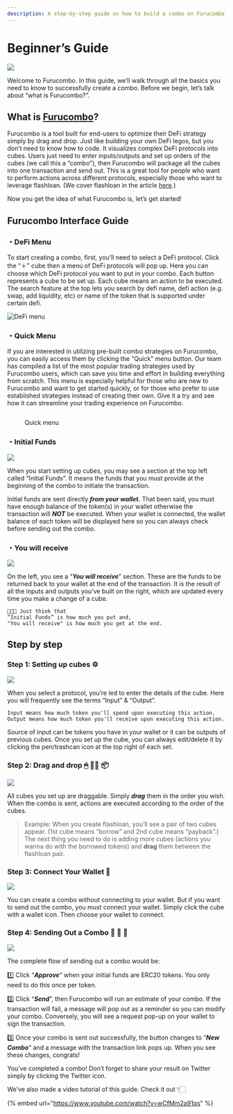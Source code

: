 ```yaml
---
description: A step-by-step guide on how to build a combo on Furucombo!
---
```


# Beginner’s Guide

![](<../../.gitbook/assets/image (3) (1).png>)

Welcome to Furucombo. In this guide, we’ll walk through all the basics you need to know to successfully create a combo. Before we begin, let’s talk about “what is Furucombo?”.

## What is [Furucombo](https://furucombo.app/)?

Furucombo is a tool built for end-users to optimize their DeFi strategy simply by drag and drop. Just like building your own DeFi legos, but you don’t need to know how to code. It visualizes complex DeFi protocols into cubes. Users just need to enter inputs/outputs and set up orders of the cubes (we call this a “combo”), then Furucombo will package all the cubes into one transaction and send out. This is a great tool for people who want to perform actions across different protocols, especially those who want to leverage flashloan. (We cover flashloan in the article [here](https://medium.com/furucombo/create-flashloan-combo-on-furucombo-c7c3b23267f0).)

Now you get the idea of what Furucombo is, let’s get started!

## Furucombo Interface Guide <a href="#229e" id="229e"></a>

### ・DeFi Menu <a href="#e7c5" id="e7c5"></a>

To start creating a combo, first, you’ll need to select a DeFi protocol. Click the “＋” cube then a menu of DeFi protocols will pop up. Here you can choose which DeFi protocol you want to put in your combo. Each button represents a cube to be set up. Each cube means an action to be executed. The search feature at the top lets you search by defi name, defi action (e.g. swap, add liquidity, etc) or name of the token that is supported under certain defi.

![DeFi menu](<../../.gitbook/assets/image (27).png>)

### ・Quick Menu <a href="#e7c5" id="e7c5"></a>

If you are interested in utilizing pre-built combo strategies on Furucombo, you can easily access them by clicking the "Quick" menu button. Our team has compiled a list of the most popular trading strategies used by Furucombo users, which can save you time and effort in building everything from scratch. This menu is especially helpful for those who are new to Furucombo and want to get started quickly, or for those who prefer to use established strategies instead of creating their own. Give it a try and see how it can streamline your trading experience on Furucombo.

<figure><img src="../../.gitbook/assets/Screenshot 2023-05-15 at 4.00.57 PM.png" alt=""><figcaption><p>Quick menu</p></figcaption></figure>

### ・Initial Funds <a href="#1bcf" id="1bcf"></a>

![](<../../.gitbook/assets/image (31).png>)

When you start setting up cubes, you may see a section at the top left called “Initial Funds”. It means the funds that you must provide at the beginning of the combo to initiate the transaction.

Initial funds are sent directly _**from your wallet.**_ That been said, you must have enough balance of the token(s) in your wallet otherwise the transaction will _**NOT**_ be executed. When your wallet is connected, the wallet balance of each token will be displayed here so you can always check before sending out the combo.

### ・You will receive <a href="#5cd0" id="5cd0"></a>

![](<../../.gitbook/assets/image (22).png>)



On the left, you see a “_**You will receive**_” section. These are the funds to be returned back to your wallet at the end of the transaction. It is the result of all the inputs and outputs you’ve built on the right, which are updated every time you make a change of a cube.

```
👩🏻‍🏫 Just think that 
“Initial Funds” is how much you put and, 
"You will receive" is how much you get at the end.
```

## Step by step <a href="#2fb4" id="2fb4"></a>

### Step 1: Setting up cubes ⚙️ <a href="#0903" id="0903"></a>

![](<../../.gitbook/assets/image (19).png>)

When you select a protocol, you’re led to enter the details of the cube. Here you will frequently see the terms “Input” & “Output”.

```
Input means how much token you'll spend upon executing this action.
Output means how much token you'll receive upon executing this action.
```

Source of input can be tokens you have in your wallet or it can be outputs of previous cubes. Once you set up the cube, you can always edit/delete it by clicking the pen/trashcan icon at the top right of each set.

### Step 2: Drag and drop 🖱 ✋🏻 📦 <a href="#5853" id="5853"></a>

![](../../.gitbook/assets/1\_IoY6IDMU4sMF-3GcuoeBMw.gif)

All cubes you set up are draggable. Simply _**drag**_ them in the order you wish. When the combo is sent, actions are executed according to the order of the cubes.

> Example: When you create flashloan, you’ll see a pair of two cubes appear. (1st cube means “borrow” and 2nd cube means “payback”.) The next thing you need to do is adding more cubes (actions you wanna do with the borrowed tokens) and **drag** them between the flashloan pair.

### Step 3: Connect Your Wallet 👛 <a href="#f5ac" id="f5ac"></a>

![](../../.gitbook/assets/1\_OQuSodPu0Ues59xxPALG0Q.gif)

You can create a combo without connecting to your wallet. But if you want to send out the combo, you must connect your wallet. Simply click the cube with a wallet icon. Then choose your wallet to connect.

### Step 4: Sending Out a Combo 🔗 🎉 🎁 <a href="#bafb" id="bafb"></a>

![](../../.gitbook/assets/1\_N7oVqm9E2XX-Z8VaWws52A.gif)

The complete flow of sending out a combo would be:

1️⃣ Click “_**Approve**_” when your initial funds are ERC20 tokens. You only need to do this once per token.

2️⃣ Click “_**Send**_”, then Furucombo will run an estimate of your combo. If the transaction will fail, a message will pop out as a reminder so you can modify your combo. Conversely, you will see a request pop-up on your wallet to sign the transaction.

3️⃣ Once your combo is sent out successfully, the button changes to “_**New Combo**_” and a message with the transaction link pops up. When you see these changes, congrats!

You’ve completed a combo! Don’t forget to share your result on Twitter simply by clicking the Twitter icon.

We’ve also made a video tutorial of this guide. Check it out 👇🏻

{% embed url="https://www.youtube.com/watch?v=wCfMm2a91qs" %}

## &#x20;<a href="#c2c7" id="c2c7"></a>

